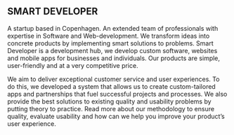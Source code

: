 ## SMART DEVELOPER 
A startup based in Copenhagen. An extended team of professionals with expertise in Software 
and Web-development. We transform ideas into concrete products by implementing smart 
solutions to problems. Smart Developer is a development hub, we develop custom 
software, websites and mobile apps for businesses and individuals. Our products are 
simple, user-friendly and at a very competitive price.

We aim to deliver exceptional customer service and user experiences. To do this, 
we developed a system that allows us to create custom-tailored apps and partnerships 
that fuel successful projects and processes. We also provide the best solutions to 
existing quality and usability problems by putting theory to practice. Read more about 
our methodology to ensure quality, evaluate usability and how can we help you improve 
your product’s user experience.

